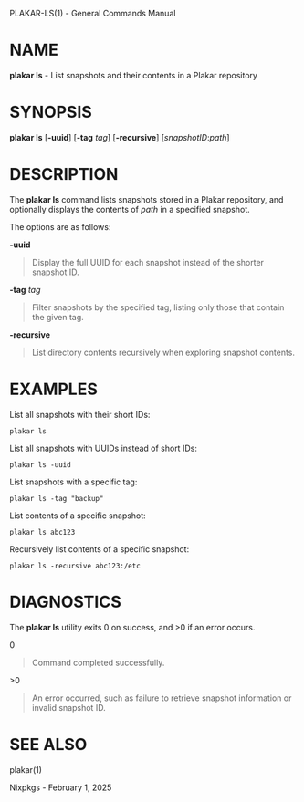 PLAKAR-LS(1) - General Commands Manual

# NAME

**plakar ls** - List snapshots and their contents in a Plakar repository

# SYNOPSIS

**plakar ls**
\[**-uuid**]
\[**-tag**&nbsp;*tag*]
\[**-recursive**]
\[*snapshotID*:*path*]

# DESCRIPTION

The
**plakar ls**
command lists snapshots stored in a Plakar repository, and optionally
displays the contents of
*path*
in a specified snapshot.

The options are as follows:

**-uuid**

> Display the full UUID for each snapshot instead of the shorter
> snapshot ID.

**-tag** *tag*

> Filter snapshots by the specified tag, listing only those that contain
> the given tag.

**-recursive**

> List directory contents recursively when exploring snapshot contents.

# EXAMPLES

List all snapshots with their short IDs:

	plakar ls

List all snapshots with UUIDs instead of short IDs:

	plakar ls -uuid

List snapshots with a specific tag:

	plakar ls -tag "backup"

List contents of a specific snapshot:

	plakar ls abc123

Recursively list contents of a specific snapshot:

	plakar ls -recursive abc123:/etc

# DIAGNOSTICS

The **plakar ls** utility exits&#160;0 on success, and&#160;&gt;0 if an error occurs.

0

> Command completed successfully.

&gt;0

> An error occurred, such as failure to retrieve snapshot information or
> invalid snapshot ID.

# SEE ALSO

plakar(1)

Nixpkgs - February 1, 2025
